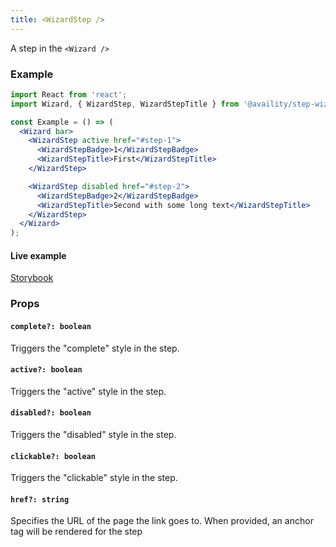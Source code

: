 ```yaml
---
title: <WizardStep />
---
```


A step in the `<Wizard />`

### Example

```jsx
import React from 'react';
import Wizard, { WizardStep, WizardStepTitle } from '@availity/step-wizard';

const Example = () => (
  <Wizard bar>
    <WizardStep active href="#step-1">
      <WizardStepBadge>1</WizardStepBadge>
      <WizardStepTitle>First</WizardStepTitle>
    </WizardStep>

    <WizardStep disabled href="#step-2">
      <WizardStepBadge>2</WizardStepBadge>
      <WizardStepTitle>Second with some long text</WizardStepTitle>
    </WizardStep>
  </Wizard>
);
```

#### Live example

[Storybook](https://availity.github.io/availity-react/storybook/?path=/docs/components-wizard--default)

### Props

#### `complete?: boolean`

Triggers the "complete" style in the step.

#### `active?: boolean`

Triggers the "active" style in the step.

#### `disabled?: boolean`

Triggers the "disabled" style in the step.

#### `clickable?: boolean`

Triggers the "clickable" style in the step.

#### `href?: string`

Specifies the URL of the page the link goes to. When provided, an anchor tag will be rendered for the step
